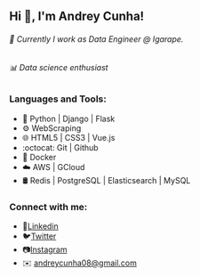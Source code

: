 ## Hi 👋, I'm Andrey Cunha!

###### 📍 Currently I work as Data Engineer @ Igarape.
###### 📊 Data science enthusiast

### Languages and Tools:

- 🐍 Python | Django | Flask
- ⚙️ WebScraping 
- 🌐 HTML5 | CSS3 | Vue.js
- :octocat: Git | Github
- 🐳 Docker
- ☁️ AWS | GCloud
- 🛢️ Redis | PostgreSQL | Elasticsearch | MySQL


### Connect with me:

- 👷[Linkedin](https://www.linkedin.com/in/andrey-cunha-50773b18b/)
- 🐦[Twitter](https://twitter.com/_Andreycb)
- 📷[Instagram](https://www.instagram.com/andreycb_/?hl=pt-br)
- ✉️ andreycunha08@gmail.com
